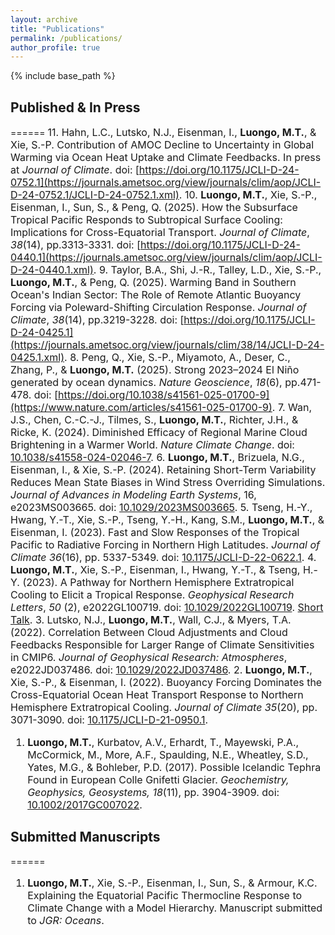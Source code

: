 ```yaml
---
layout: archive
title: "Publications"
permalink: /publications/
author_profile: true
---
```


{% include base_path %}

## Published & In Press 
======
<font size = "3">
11. Hahn, L.C., Lutsko, N.J., Eisenman, I., <b>Luongo, M.T.</b>, & Xie, S.-P. Contribution of AMOC Decline to Uncertainty in Global Warming via Ocean Heat Uptake and Climate Feedbacks. In press at <em>Journal of Climate</em>. doi: [https://doi.org/10.1175/JCLI-D-24-0752.1](https://journals.ametsoc.org/view/journals/clim/aop/JCLI-D-24-0752.1/JCLI-D-24-0752.1.xml).
10. <b>Luongo, M.T.</b>, Xie, S.-P., Eisenman, I., Sun, S., & Peng, Q. (2025). How the Subsurface Tropical Pacific Responds to Subtropical Surface Cooling: Implications for Cross-Equatorial Transport. <em> Journal of Climate</em>, <em>38</em>(14), pp.3313-3331. doi: [https://doi.org/10.1175/JCLI-D-24-0440.1](https://journals.ametsoc.org/view/journals/clim/aop/JCLI-D-24-0440.1.xml).
9. Taylor, B.A., Shi, J.-R., Talley, L.D., Xie, S.-P., <b>Luongo, M.T.</b>, & Peng, Q. (2025). Warming Band in Southern Ocean's Indian Sector: The Role of Remote Atlantic Buoyancy Forcing via Poleward-Shifting Circulation Response. <em> Journal of Climate</em>, <em>38</em>(14), pp.3219-3228. doi: [https://doi.org/10.1175/JCLI-D-24-0425.1](https://journals.ametsoc.org/view/journals/clim/38/14/JCLI-D-24-0425.1.xml).
8. Peng, Q., Xie, S.-P., Miyamoto, A., Deser, C., Zhang, P., & <b>Luongo, M.T.</b> (2025). Strong 2023–2024 El Niño generated by ocean dynamics. <em>Nature Geoscience</em>, <em>18</em>(6), pp.471-478. doi: [https://doi.org/10.1038/s41561-025-01700-9](https://www.nature.com/articles/s41561-025-01700-9). 
7. Wan, J.S., Chen, C.-C.-J., Tilmes, S., <b>Luongo, M.T.</b>, Richter, J.H., & Ricke, K. (2024). Diminished Efficacy of Regional Marine Cloud Brightening in a Warmer World. <em>Nature Climate Change</em>. doi: [10.1038/s41558-024-02046-7](https://www.nature.com/articles/s41558-024-02046-7).
6. <b>Luongo, M.T.</b>, Brizuela, N.G., Eisenman, I., & Xie, S.-P. (2024). Retaining Short-Term Variability Reduces Mean State Biases in Wind Stress Overriding Simulations. <em>Journal of Advances in Modeling Earth Systems</em>, 16, e2023MS003665. doi: [10.1029/2023MS003665](https://agupubs.onlinelibrary.wiley.com/doi/10.1029/2023MS003665).
5. Tseng, H.-Y., Hwang, Y.-T., Xie, S.-P., Tseng, Y.-H., Kang, S.M., <b>Luongo, M.T.</b>, & Eisenman, I. (2023). Fast and Slow Responses of the Tropical Pacific to Radiative Forcing in Northern High Latitudes. <em>Journal of Climate 36</em>(16), pp. 5337-5349. doi: [10.1175/JCLI-D-22-0622.1](https://journals.ametsoc.org/view/journals/clim/aop/JCLI-D-22-0622.1/JCLI-D-22-0622.1.xml).
4. <b>Luongo, M.T.</b>, Xie, S.-P., Eisenman, I., Hwang, Y.-T., & Tseng, H.-Y. (2023). A Pathway for Northern Hemisphere Extratropical Cooling to Elicit a Tropical Response. <em>Geophysical Research Letters</em>, <em>50</em> (2), e2022GL100719. doi: [10.1029/2022GL100719](https://agupubs.onlinelibrary.wiley.com/doi/10.1029/2022GL100719). [Short Talk](https://www.youtube.com/watch?v=FhT1XuNsLA0).
3. Lutsko, N.J., <b>Luongo, M.T.</b>, Wall, C.J., & Myers, T.A. (2022). Correlation Between Cloud Adjustments and Cloud Feedbacks Responsible for Larger Range of Climate Sensitivities in CMIP6. <em>Journal of Geophysical Research: Atmospheres</em>, e2022JD037486. doi: [10.1029/2022JD037486](https://agupubs.onlinelibrary.wiley.com/doi/10.1029/2022JD037486).
2. <b>Luongo, M.T.</b>, Xie, S.-P., & Eisenman, I. (2022). Buoyancy Forcing Dominates the Cross-Equatorial Ocean Heat Transport Response to Northern Hemisphere Extratropical Cooling. <em>Journal of Climate 35</em>(20), pp. 3071-3090. doi: [10.1175/JCLI-D-21-0950.1](https://doi.org/10.1175/JCLI-D-21-0950.1).
1. <b>Luongo, M.T.</b>, Kurbatov, A.V., Erhardt, T., Mayewski, P.A., McCormick, M., More, A.F., Spaulding, N.E., Wheatley, S.D., Yates, M.G., & Bohleber, P.D. (2017). Possible Icelandic Tephra Found in European Colle Gnifetti Glacier. <em>Geochemistry, Geophysics, Geosystems, 18</em>(11), pp. 3904-3909. doi: [10.1002/2017GC007022](https://agupubs.onlinelibrary.wiley.com/doi/full/10.1002/2017GC007022).
</font>

## Submitted Manuscripts
====== 
<font size = "3">
1. <b>Luongo, M.T.</b>, Xie, S.-P., Eisenman, I., Sun, S., & Armour, K.C. Explaining the Equatorial Pacific Thermocline Response to Climate Change with a Model Hierarchy. Manuscript submitted to <em>JGR: Oceans</em>.
</font>

